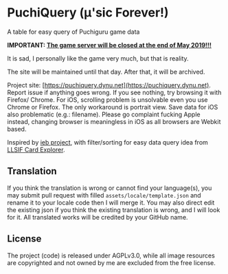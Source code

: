 # PuchiQuery (µ'sic Forever!)
A table for easy query of Puchiguru game data

**IMPORTANT: [The game server will be closed at the end of May 2019!!!](https://lovelive-puchiguru.jp/campaign/5c89a6c6.html)**

It is sad, I personally like the game very much, but that is reality.

The site will be maintained until that day. After that, it will be archived.

Project site: [https://puchiquery.dynu.net](https://puchiquery.dynu.net). Report 
issue if anything goes wrong. If you see nothing, try browsing it with Firefox/
Chrome. For iOS, scrolling problem is unsolvable even you use Chrome or Firefox. 
The only workaround is portrait view. Save data for iOS also problematic (e.g.: 
filename). Please go complaint fucking Apple instead, changing browser is 
meaningless in iOS as all browsers are Webkit based.

Inspired by [ieb project](https://puchiguru.loveliv.es/), with filter/sorting 
for easy data query idea from [LLSIF Card Explorer](https://card.llsif.moe/).

## Translation
If you think the translation is wrong or cannot find your language(s), you may 
submit pull request with filled `assets/locale/template.json` and rename it to 
your locale code then I will merge it. You may also direct edit the existing json
 if you think the existing translation is wrong, and I will look for it. All 
 translated works will be credited by your GitHub name.
 
## License
The project (code) is released under AGPLv3.0, while all image resources are 
copyrighted and not owned by me are excluded from the free license. 
